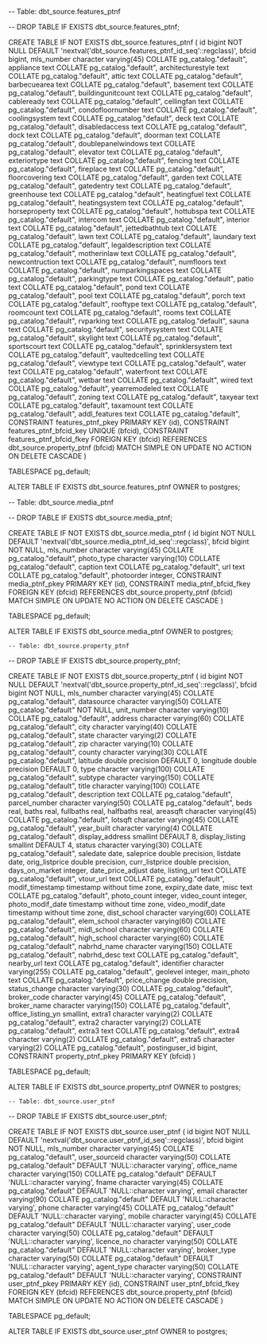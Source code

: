 -- Table: dbt_source.features_ptnf

-- DROP TABLE IF EXISTS dbt_source.features_ptnf;

CREATE TABLE IF NOT EXISTS dbt_source.features_ptnf
(
    id bigint NOT NULL DEFAULT 'nextval('dbt_source.features_ptnf_id_seq'::regclass)',
    bfcid bigint,
    mls_number character varying(45) COLLATE pg_catalog."default",
    appliance text COLLATE pg_catalog."default",
    architecturestyle text COLLATE pg_catalog."default",
    attic text COLLATE pg_catalog."default",
    barbecuearea text COLLATE pg_catalog."default",
    basement text COLLATE pg_catalog."default",
    buildingunitcount text COLLATE pg_catalog."default",
    cableready text COLLATE pg_catalog."default",
    cellingfan text COLLATE pg_catalog."default",
    condofloornumber text COLLATE pg_catalog."default",
    coolingsystem text COLLATE pg_catalog."default",
    deck text COLLATE pg_catalog."default",
    disabledaccess text COLLATE pg_catalog."default",
    dock text COLLATE pg_catalog."default",
    doorman text COLLATE pg_catalog."default",
    doublepanelwindows text COLLATE pg_catalog."default",
    elevator text COLLATE pg_catalog."default",
    exteriortype text COLLATE pg_catalog."default",
    fencing text COLLATE pg_catalog."default",
    fireplace text COLLATE pg_catalog."default",
    floorcovering text COLLATE pg_catalog."default",
    garden text COLLATE pg_catalog."default",
    gatedentry text COLLATE pg_catalog."default",
    greenhouse text COLLATE pg_catalog."default",
    heatingfuel text COLLATE pg_catalog."default",
    heatingsystem text COLLATE pg_catalog."default",
    horseproperty text COLLATE pg_catalog."default",
    hottubspa text COLLATE pg_catalog."default",
    intercom text COLLATE pg_catalog."default",
    interior text COLLATE pg_catalog."default",
    jettedbathtub text COLLATE pg_catalog."default",
    lawn text COLLATE pg_catalog."default",
    laundary text COLLATE pg_catalog."default",
    legaldescription text COLLATE pg_catalog."default",
    motherinlaw text COLLATE pg_catalog."default",
    newcontruction text COLLATE pg_catalog."default",
    numfloors text COLLATE pg_catalog."default",
    numparkingspaces text COLLATE pg_catalog."default",
    parkingtype text COLLATE pg_catalog."default",
    patio text COLLATE pg_catalog."default",
    pond text COLLATE pg_catalog."default",
    pool text COLLATE pg_catalog."default",
    porch text COLLATE pg_catalog."default",
    rooftype text COLLATE pg_catalog."default",
    roomcount text COLLATE pg_catalog."default",
    rooms text COLLATE pg_catalog."default",
    rvparking text COLLATE pg_catalog."default",
    sauna text COLLATE pg_catalog."default",
    securitysystem text COLLATE pg_catalog."default",
    skylight text COLLATE pg_catalog."default",
    sportscourt text COLLATE pg_catalog."default",
    sprinklersystem text COLLATE pg_catalog."default",
    vaultedcelling text COLLATE pg_catalog."default",
    viewtype text COLLATE pg_catalog."default",
    water text COLLATE pg_catalog."default",
    waterfront text COLLATE pg_catalog."default",
    wetbar text COLLATE pg_catalog."default",
    wired text COLLATE pg_catalog."default",
    yearremodeled text COLLATE pg_catalog."default",
    zoning text COLLATE pg_catalog."default",
    taxyear text COLLATE pg_catalog."default",
    taxamount text COLLATE pg_catalog."default",
    addl_features text COLLATE pg_catalog."default",
    CONSTRAINT features_ptnf_pkey PRIMARY KEY (id),
    CONSTRAINT features_ptnf_bfcid_key UNIQUE (bfcid),
    CONSTRAINT features_ptnf_bfcid_fkey FOREIGN KEY (bfcid)
        REFERENCES dbt_source.property_ptnf (bfcid) MATCH SIMPLE
        ON UPDATE NO ACTION
        ON DELETE CASCADE
)

TABLESPACE pg_default;

ALTER TABLE IF EXISTS dbt_source.features_ptnf
    OWNER to postgres;



-- Table: dbt_source.media_ptnf

-- DROP TABLE IF EXISTS dbt_source.media_ptnf;

CREATE TABLE IF NOT EXISTS dbt_source.media_ptnf
(
    id bigint NOT NULL DEFAULT 'nextval('dbt_source.media_ptnf_id_seq'::regclass)',
    bfcid bigint NOT NULL,
    mls_number character varying(45) COLLATE pg_catalog."default",
    photo_type character varying(10) COLLATE pg_catalog."default",
    caption text COLLATE pg_catalog."default",
    url text COLLATE pg_catalog."default",
    photoorder integer,
    CONSTRAINT media_ptnf_pkey PRIMARY KEY (id),
    CONSTRAINT media_ptnf_bfcid_fkey FOREIGN KEY (bfcid)
        REFERENCES dbt_source.property_ptnf (bfcid) MATCH SIMPLE
        ON UPDATE NO ACTION
        ON DELETE CASCADE
)

TABLESPACE pg_default;

ALTER TABLE IF EXISTS dbt_source.media_ptnf
    OWNER to postgres;


    -- Table: dbt_source.property_ptnf

-- DROP TABLE IF EXISTS dbt_source.property_ptnf;

CREATE TABLE IF NOT EXISTS dbt_source.property_ptnf
(
    id bigint NOT NULL DEFAULT 'nextval('dbt_source.property_ptnf_id_seq'::regclass)',
    bfcid bigint NOT NULL,
    mls_number character varying(45) COLLATE pg_catalog."default",
    datasource character varying(50) COLLATE pg_catalog."default" NOT NULL,
    unit_number character varying(10) COLLATE pg_catalog."default",
    address character varying(60) COLLATE pg_catalog."default",
    city character varying(40) COLLATE pg_catalog."default",
    state character varying(2) COLLATE pg_catalog."default",
    zip character varying(10) COLLATE pg_catalog."default",
    county character varying(30) COLLATE pg_catalog."default",
    latitude double precision DEFAULT 0,
    longitude double precision DEFAULT 0,
    type character varying(100) COLLATE pg_catalog."default",
    subtype character varying(150) COLLATE pg_catalog."default",
    title character varying(100) COLLATE pg_catalog."default",
    description text COLLATE pg_catalog."default",
    parcel_number character varying(50) COLLATE pg_catalog."default",
    beds real,
    baths real,
    fullbaths real,
    halfbaths real,
    areasqft character varying(45) COLLATE pg_catalog."default",
    lotsqft character varying(45) COLLATE pg_catalog."default",
    year_built character varying(4) COLLATE pg_catalog."default",
    display_address smallint DEFAULT 8,
    display_listing smallint DEFAULT 4,
    status character varying(30) COLLATE pg_catalog."default",
    saledate date,
    saleprice double precision,
    listdate date,
    orig_listprice double precision,
    curr_listprice double precision,
    days_on_market integer,
    date_price_adjust date,
    listing_url text COLLATE pg_catalog."default",
    vtour_url text COLLATE pg_catalog."default",
    modif_timestamp timestamp without time zone,
    expiry_date date,
    misc text COLLATE pg_catalog."default",
    photo_count integer,
    video_count integer,
    photo_modif_date timestamp without time zone,
    video_modif_date timestamp without time zone,
    dist_school character varying(60) COLLATE pg_catalog."default",
    elem_school character varying(60) COLLATE pg_catalog."default",
    midl_school character varying(60) COLLATE pg_catalog."default",
    high_school character varying(60) COLLATE pg_catalog."default",
    nabrhd_name character varying(150) COLLATE pg_catalog."default",
    nabrhd_desc text COLLATE pg_catalog."default",
    nearby_url text COLLATE pg_catalog."default",
    identifier character varying(255) COLLATE pg_catalog."default",
    geolevel integer,
    main_photo text COLLATE pg_catalog."default",
    price_change double precision,
    status_change character varying(30) COLLATE pg_catalog."default",
    broker_code character varying(45) COLLATE pg_catalog."default",
    broker_name character varying(150) COLLATE pg_catalog."default",
    office_listing_yn smallint,
    extra1 character varying(2) COLLATE pg_catalog."default",
    extra2 character varying(2) COLLATE pg_catalog."default",
    extra3 text COLLATE pg_catalog."default",
    extra4 character varying(2) COLLATE pg_catalog."default",
    extra5 character varying(2) COLLATE pg_catalog."default",
    postinguser_id bigint,
    CONSTRAINT property_ptnf_pkey PRIMARY KEY (bfcid)
)

TABLESPACE pg_default;

ALTER TABLE IF EXISTS dbt_source.property_ptnf
    OWNER to postgres;


    -- Table: dbt_source.user_ptnf

-- DROP TABLE IF EXISTS dbt_source.user_ptnf;

CREATE TABLE IF NOT EXISTS dbt_source.user_ptnf
(
    id bigint NOT NULL DEFAULT 'nextval('dbt_source.user_ptnf_id_seq'::regclass)',
    bfcid bigint NOT NULL,
    mls_number character varying(45) COLLATE pg_catalog."default",
    user_sourceid character varying(50) COLLATE pg_catalog."default" DEFAULT 'NULL::character varying',
    office_name character varying(150) COLLATE pg_catalog."default" DEFAULT 'NULL::character varying',
    fname character varying(45) COLLATE pg_catalog."default" DEFAULT 'NULL::character varying',
    email character varying(90) COLLATE pg_catalog."default" DEFAULT 'NULL::character varying',
    phone character varying(45) COLLATE pg_catalog."default" DEFAULT 'NULL::character varying',
    mobile character varying(45) COLLATE pg_catalog."default" DEFAULT 'NULL::character varying',
    user_code character varying(50) COLLATE pg_catalog."default" DEFAULT 'NULL::character varying',
    licence_no character varying(50) COLLATE pg_catalog."default" DEFAULT 'NULL::character varying',
    broker_type character varying(50) COLLATE pg_catalog."default" DEFAULT 'NULL::character varying',
    agent_type character varying(50) COLLATE pg_catalog."default" DEFAULT 'NULL::character varying',
    CONSTRAINT user_ptnf_pkey PRIMARY KEY (id),
    CONSTRAINT user_ptnf_bfcid_fkey FOREIGN KEY (bfcid)
        REFERENCES dbt_source.property_ptnf (bfcid) MATCH SIMPLE
        ON UPDATE NO ACTION
        ON DELETE CASCADE
)

TABLESPACE pg_default;

ALTER TABLE IF EXISTS dbt_source.user_ptnf
    OWNER to postgres;

